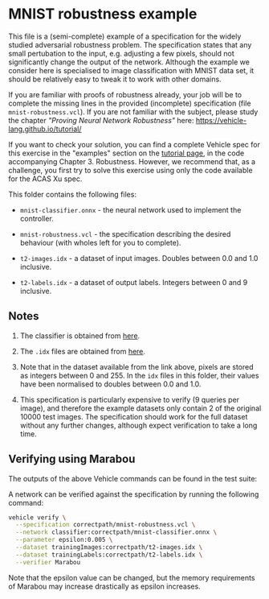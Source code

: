 # MNIST robustness example

This file is a (semi-complete) example of a specification for the widely studied adversarial robustness problem. The specification states that any small  pertubation to the input, e.g. adjusting a few pixels, should not significantly change the output
of the network. Although the example we consider here is specialised to image classification with MNIST data set, it should be relatively easy to tweak it to work with other domains.

If you are familiar with proofs of robustness already, your job will be to complete the missing lines in the provided (incomplete) specification (file `mnist-robustness.vcl`). If you are not familiar with the subject,
please study the chapter _"Proving Neural Network Robustness"_ here:  <https://vehicle-lang.github.io/tutorial/>

If you want to check your solution, you can find a complete Vehicle spec for this exercise in the "examples" section on the [tutorial page](https://github.com/vehicle-lang/tutorial), in the code accompanying Chapter 3. Robustness. However, we recommend that, as a challenge, you first try to solve this exercise using only the code available for the ACAS Xu spec.

This folder contains the following files:

- `mnist-classifier.onnx` - the neural network used to implement the controller.

- `mnist-robustness.vcl` - the specification describing the desired behaviour (with wholes left for you to complete).

- `t2-images.idx` - a dataset of input images. Doubles between 0.0 and 1.0 inclusive.

- `t2-labels.idx` - a dataset of output labels. Integers between 0 and 9 inclusive.

## Notes

1. The classifier is obtained from [here](https://github.com/onnx/models/blob/main/vision/classification/mnist/model/mnist-12.onnx).

2. The `.idx` files are obtained from [here](http://yann.lecun.com/exdb/mnist/).

3. Note that in the dataset available from the link above, pixels are stored as integers between 0 and 255. In the `idx` files in this folder, their values have been normalised to doubles between 0.0 and 1.0.

4. This specification is particularly expensive to verify (9 queries per image), and therefore the example datasets only contain 2 of the original 10000 test images.
The specification should work for the full dataset without any further changes, although expect verification to take a long time.

## Verifying using Marabou

The outputs of the above Vehicle commands can be found in the test suite:

A network can be verified against the specification by running the following command:

```bash
vehicle verify \
  --specification correctpath/mnist-robustness.vcl \
  --network classifier:correctpath/mnist-classifier.onnx \
  --parameter epsilon:0.005 \
  --dataset trainingImages:correctpath/t2-images.idx \
  --dataset trainingLabels:correctpath/t2-labels.idx \
  --verifier Marabou
```

Note that the epsilon value can be changed, but the memory requirements of
Marabou may increase drastically as epsilon increases.

